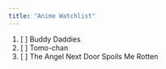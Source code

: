 ```yaml
---
title: "Anime Watchlist"
---
```


1. [ ] Buddy Daddies
2. [ ] Tomo-chan
3. [ ] The Angel Next Door Spoils Me Rotten